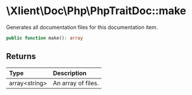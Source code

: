 # \\Xlient\\Doc\\Php\\PhpTraitDoc::make

Generates all documentation files for this documentation item.

```php
public function make(): array
```

## Returns

| Type | Description |
| :--- | :--- |
| array\<string\> | An array of files. |